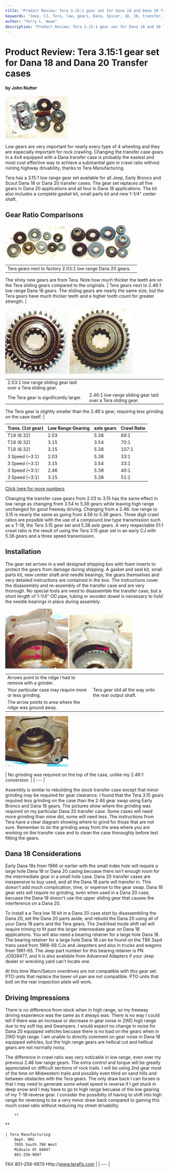 ```yaml
---
title: "Product Review: Tera 3.15:1 gear set for Dana 18 and Dana 20 Transfer cases"
keywords: "Jeep, CJ, Tera, low, gears, Dana, Spicer, 18, 20, transfer, Mepco, gearing, Dana 20, Dana 18, case"
author: "Terry L. Howe"
description: "Product Review: Tera 3.15:1 gear set for Dana 18 and 20 Transfer case"
---
```


# Product Review: Tera 3.15:1 gear set for Dana 18 and Dana 20 Transfer cases

#### by John Nutter

[![](tera1s.jpg)](tera1.jpg)

Low gears are very important for nearly every type of 4 wheeling
and they are especially important for rock crawling. Changing the 
transfer case gears in a 4x4 
equipped with a Dana transfer case is probably the easiest and 
most cost effective way to
achieve a substantial gain in crawl ratio without ruining highway drivability,
thanks to Tera Manufacturing. 

Tera has a 3.15:1 low range gear set available for all Jeep, Early Bronco and 
Scout Dana 18 or Dana 20 transfer cases. The gear set replaces all five gears in Dana 20 applications 
and all four in Dana 18 applications. 
The kit also includes a complete gasket kit, small parts 
kit and new 1-1/4" center shaft. 

## Gear Ratio Comparisons

[![](tera7s.jpg)](tera7.jpg)
[![](tera6s.jpg)](tera6.jpg)

|  |  |
| --- | --- |
| Tera gears next to factory 2.03:1 low range Dana 20 gears. 
The shiny new gears are from Tera. Note how much thicker the teeth 
are on the Tera sliding gears compared to the originals. | Tera gears next to 2.46:1 low range Dana 18 gears. The sliding gears 
are nearly the same size, but the Tera gears have much thicker teeth and 
a higher tooth count for greater strength. |

[![](tera8s.jpg)](tera8.jpg)
[![](tera9s.jpg)](tera9.jpg)

|  |  |
| --- | --- |
| 2.03:1 low range sliding gear laid over a Tera sliding gear. 
The Tera gear is significantly larger. | 2.46:1 low range sliding gear laid over a Tera sliding gear. 
The Tera gear is slightly smaller than the 2.46's gear,
requiring less grinding on the case itself. |

| Trans. (1st gear) | Low Range Gearing | axle gears | Crawl Ratio |
| --- | --- | --- | --- |
| T18 (6.32) | 2.03 | 5.38 | 69:1 |
| T18 (6.32) | 3.15 | 3.54 | 70:1 |
| T18 (6.32) | 3.15 | 5.38 | 107:1 |
| 3 Speed (~3:1) | 2.03 | 5.38 | 33:1 |
| 3 Speed (~3:1) | 3.15 | 3.54 | 33:1 |
| 3 Speed (~3:1) | 2.46 | 5.38 | 40:1 |
| 3 Speed (~3:1) | 3.15 | 5.38 | 51:1 |

[Click here for more numbers](tratbl.html)

Changing the transfer case gears from 2.03 to 3.15 has the 
same effect in low range as changing from 3.54 to 5.38 gears while leaving 
high range unchanged for good freeway driving. Changing from a 2.46: 
low range to 3.15 is nearly the same as going from 4.56 to 5.38 gears.
Three digit crawl ratios 
are possible with the use of a compound 
low type transmission such as a T-18, the Tera 3.15 gear set and 
5.38 axle gears. A very respectable 51:1 crawl ratio is the result 
of using the Tera 3.15 
gear set in an early CJ with 5.38 gears and a three speed transmission.

## Installation

The gear set arrives in a well designed shipping box with foam inserts 
to protect 
the gears from damage during shipping. A gasket and seal kit, small parts kit, 
new center shaft and needle bearings, the gears themselves and very 
detailed instructions are contained in the box. The instructions cover 
the disassembly and re-assembly of the transfer case and are very thorough. 
No special tools are need to disassemble the transfer case, but a short 
length of 1-1/4" OD pipe, tubing or wooden dowel is necessary to hold 
the needle bearings in place during assembly.

[![](tera3s.jpg)](tera3.jpg)
[![](tera2s.jpg)](tera2.jpg)

|  |  |
| --- | --- |
| Arrows point to the ridge I had to remove with a grinder. 
Your particular case may require more or less grinding. | Tera gear slid all the way onto the rear output shaft. 
The arrow points to area where the ridge was ground away. |

[![](tera5s.jpg)](tera5.jpg)

| No grinding was required on the top of the case, 
unlike my 2.46:1 conversion. |
| --- |

Assembly is similar to rebuilding the stock transfer case except that 
minor grinding may be required for gear clearance. I found that the 
Tera 3.15 gears required less grinding on the case than the 2.46 gear 
swap using Early Bronco and Dana 18 gears. 
The pictures show where the grinding was required on my particular Dana 20
transfer case. Some cases will need more grinding than mine did, 
some will need less. 
The instructions from Tera have a clear diagram showing where to grind 
for those that are not sure. Remember to do the 
grinding away from the area where you are working on the transfer case and 
to clean the case thoroughly before test fitting the gears.

## Dana 18 Considerations

Early Dana 18s from 1966 or earlier with the small index hole will 
require a large hole Dana 18 or Dana 20 casing becuase there isn't 
enough room for the intermediate gear in a small hole case. Dana 20 
transfer cases are inexpensive to buy used, and all the Dana 18 parts 
will transfer in. This doesn't add much complication, time, or expense to the gear swap.
Dana 18 gear sets will require no grinding, even when used in a Dana 20 
case, becuase the Dana 18 doesn't use the upper sliding gear that 
causes the interference on a Dana 20. 

To install a a Tera low 18 kit in a Dana 20 case start by disassembling 
the Dana 20, set the Dana 20 parts aside, and rebuild the Dana 20 
using all of your Dana 18 parts and the Tera gears. The 2wd/4wd mode 
shift rail will require triming to fit past the larger intermediate 
gear on Dana 18 applications. You will also need a bearing retainer 
for a large hole Dana 18. The bearing retainer for a large hole Dana 18 
can be found on the T86 3spd
trans used from 1966-68 CJs and Jeepsters and also in trucks and wagons from
1961-65. The Jeep part number for this bearing 
retainer is PN JO928477, and it is also available from Advanced 
Adapters if your Jeep dealer or wrecking yard can't locate one. 

At this time Warn/Saturn overdrives are not
compatible with this gear set. PTO units that replace the lower oil pan are not compatible. PTO units that bolt on the rear inspection
plate will work.

## Driving Impressions

There is no difference from stock when in high range, so my freeway 
driving experience was the same as it always was. There is no way I 
could tell if there was an increase or decrease in gear noise in 2WD high 
range due to my soft top and Swampers. I would expect no change in 
noise for Dana 20 equipped vehicles becuase there is no load on the 
gears when in 2WD high range. I am unable to directly comment on gear 
noise in 
Dana 18 equipped vehicles, but the high range gears are hellical cut and 
hellical gears are not normally noisy. 

The difference in crawl ratio was 
very noticable 
in low range, even over my previous 2.46 low range gears. The extra 
control and torque will be greatly appreciated on difficult sections of 
rock trails. I will be using 2nd gear most of the time on Midwestern 
trails and possibly even third on sand hills and between obstacles 
with the Tera gears. 
The only draw back 
I can forsee is that I may need to generate some wheel speed in reverse 
if I get stuck in deep snow
and I may have to go to high range becuase of the low gearing of 
my T-18 reverse gear. I consider the possibilty of having to shift 
into high range for reversing to be a very minor draw back compared 
to gaining this much crawl ratio without reducing my street drivability. 

        **

**
[](mailto:)

    | Tera Manufacturing
        Dept. ORC
        7055 South 700 West
        Midvale Ut 84047
        801-256-9897
FAX 801-256-9879
Http://www.teraflx.com |
| --- |